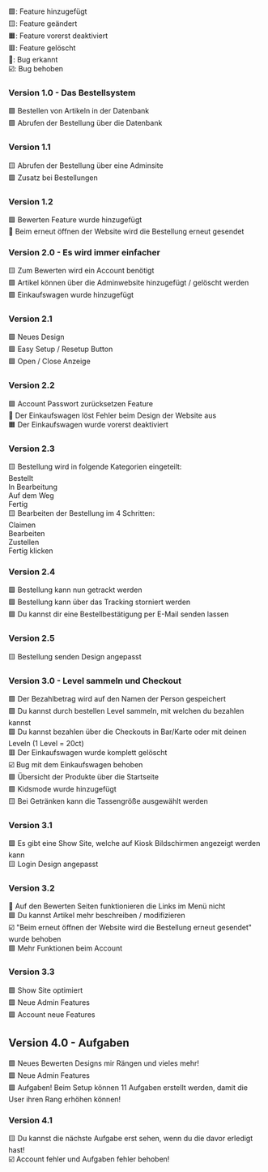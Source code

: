 🟩: Feature hinzugefügt <br>
🟨: Feature geändert<br>
🟧: Feature vorerst deaktiviert<br>
🟥: Feature gelöscht<br>
🚨: Bug erkannt<br>
☑️: Bug behoben<br>

### Version 1.0 - Das Bestellsystem
🟩 Bestellen von Artikeln in der Datenbank<br>
🟩 Abrufen der Bestellung über die Datenbank


### Version 1.1
🟨 Abrufen der Bestellung über eine Adminsite<br>
🟩 Zusatz bei Bestellungen


### Version 1.2
🟩 Bewerten Feature wurde hinzugefügt<br>
🚨 Beim erneut öffnen der Website wird die Bestellung erneut gesendet


### Version 2.0 - Es wird immer einfacher
🟨 Zum Bewerten wird ein Account benötigt<br>
🟩 Artikel können über die Adminwebsite hinzugefügt / gelöscht werden<br>
🟩 Einkaufswagen wurde hinzugefügt


### Version 2.1
🟩 Neues Design<br>
🟩 Easy Setup / Resetup Button<br>
🟩 Open / Close Anzeige


### Version 2.2
🟩 Account Passwort zurücksetzen Feature<br>
🚨 Der Einkaufswagen löst Fehler beim Design der Website aus<br>
🟧 Der Einkaufswagen wurde vorerst deaktiviert


### Version 2.3
🟨 Bestellung wird in folgende Kategorien eingeteilt:<br>
 Bestellt<br>
 In Bearbeitung<br>
 Auf dem Weg<br>
 Fertig<br>
🟨 Bearbeiten der Bestellung im 4 Schritten:<br>
 Claimen<br>
 Bearbeiten<br>
 Zustellen<br>
 Fertig klicken


### Version 2.4
🟩 Bestellung kann nun getrackt werden<br>
🟩 Bestellung kann über das Tracking storniert werden<br>
🟩 Du kannst dir eine Bestellbestätigung per E-Mail senden lassen


### Version 2.5
🟨 Bestellung senden Design angepasst


### Version 3.0 - Level sammeln und Checkout
🟩 Der Bezahlbetrag wird auf den Namen der Person gespeichert<br>
🟩 Du kannst durch bestellen Level sammeln, mit welchen du bezahlen kannst<br>
🟩 Du kannst bezahlen über die Checkouts in Bar/Karte oder mit deinen Leveln (1 Level = 20ct)<br>
🟥 Der Einkaufswagen wurde komplett gelöscht<br>
☑️ Bug mit dem Einkaufswagen behoben<br>
🟩 Übersicht der Produkte über die Startseite<br>
🟩 Kidsmode wurde hinzugefügt<br>
🟨 Bei Getränken kann die Tassengröße ausgewählt werden


### Version 3.1
🟩 Es gibt eine Show Site, welche auf Kiosk Bildschirmen angezeigt werden kann<br>
🟨 Login Design angepasst


### Version 3.2
🚨 Auf den Bewerten Seiten funktionieren die Links im Menü nicht<br>
🟩 Du kannst Artikel mehr beschreiben / modifizieren<br>
☑️ "Beim erneut öffnen der Website wird die Bestellung erneut gesendet" wurde behoben<br>
🟩 Mehr Funktionen beim Account


### Version 3.3
🟩 Show Site optimiert<br>
🟩 Neue Admin Features<br>
🟩 Account neue Features

## Version 4.0 - Aufgaben
🟩 Neues Bewerten Designs mir Rängen und vieles mehr!<br>
🟩 Neue Admin Features<br>
🟩 Aufgaben! Beim Setup können 11 Aufgaben erstellt werden, damit die User ihren Rang erhöhen können!

### Version 4.1
🟨 Du kannst die nächste Aufgabe erst sehen, wenn du die davor erledigt hast!<br>
☑️ Account fehler und Aufgaben fehler behoben!<br>
